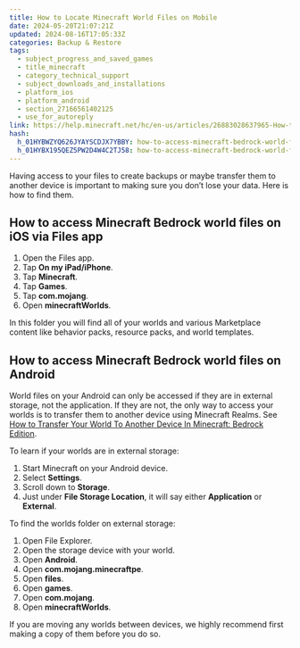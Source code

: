 ```yaml
---
title: How to Locate Minecraft World Files on Mobile
date: 2024-05-20T21:07:21Z
updated: 2024-08-16T17:05:33Z
categories: Backup & Restore
tags:
  - subject_progress_and_saved_games
  - title_minecraft
  - category_technical_support
  - subject_downloads_and_installations
  - platform_ios
  - platform_android
  - section_27166561402125
  - use_for_autoreply
link: https://help.minecraft.net/hc/en-us/articles/26883028637965-How-to-Locate-Minecraft-World-Files-on-Mobile
hash:
  h_01HYBWZYQ626JYAYSCDJX7YBBY: how-to-access-minecraft-bedrock-world-files-on-ios-via-files-app
  h_01HYBX195QEZ5PW2D4W4C2TJ58: how-to-access-minecraft-bedrock-world-files-on-android
---
```


Having access to your files to create backups or maybe transfer them to another device is important to making sure you don’t lose your data. Here is how to find them.

## How to access Minecraft Bedrock world files on iOS via Files app

1.  Open the Files app.
2.  Tap **On my iPad/iPhone**.
3.  Tap **Minecraft**.
4.  Tap **Games**.
5.  Tap **com.mojang**.
6.  Open **minecraftWorlds**.

In this folder you will find all of your worlds and various Marketplace content like behavior packs, resource packs, and world templates.

## How to access Minecraft Bedrock world files on Android

World files on your Android can only be accessed if they are in external storage, not the application. If they are not, the only way to access your worlds is to transfer them to another device using Minecraft Realms. See [How to Transfer Your World To Another Device In Minecraft: Bedrock Edition](./Use-Realms-to-transfer-a-Minecraft-Bedrock-Edition-World-to-Another-Device.md).

To learn if your worlds are in external storage:

1.  Start Minecraft on your Android device.
2.  Select **Settings**.
3.  Scroll down to **Storage**.
4.  Just under **File Storage Location**, it will say either **Application** or **External**.

To find the worlds folder on external storage:

1.  Open File Explorer.
2.  Open the storage device with your world.
3.  Open **Android**.
4.  Open **com.mojang.minecraftpe**.
5.  Open **files**.
6.  Open **games**.
7.  Open **com.mojang**.
8.  Open **minecraftWorlds**.

If you are moving any worlds between devices, we highly recommend first making a copy of them before you do so.
